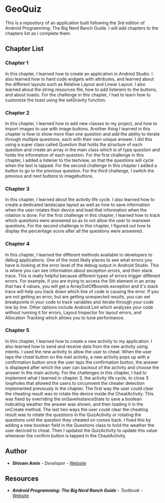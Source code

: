 # GeoQuiz

This is a repository of an application built following the 3rd edition of Android Programming: The Big Nerd Ranch Guide. I will add chapters to the chapters list as I complete them.

## Chapter List

### Chapter 1
In this chapter, I learned how to create an application in Android Studio. I also learned how to hard code widgets with attributes, and learned about the different layouts such as Relative Layout and Linear Layout. I also learned about the string resources file, how to add listeners to the buttons, and about toasts. For the challenge in this chapter, I had to learn how to customize the toast using the setGravity function.

### Chapter 2
In this chapter, I learned how to add new classes to my project, and how to import images to use with image buttons. Another thing I learned in this chapter is how to show more than one question and add the ability to iterate through multiple questions, each with their own unique answer. I did this using a super class called Question that holds the structure of each question and create an array in the main class which is of type question and holds the information of each question. For the first challenge in this chapter, I added a listener to the textview, so that the questions will cycle when the text is tapped. For the second challenge in this chapter I added a button to go to the previous question. For the third challenge, I switch the previous and next buttons to imagebuttons.

### Chapter 3
In this chapter, I learned about the activity life cycle. I also learned how to create a dedicated landscape layout as well as how to save information when the user rotates their device and load that information when the rotation is done. For the first challenge in this chapter, I learned how to track which questions were answered so as to not allow the user to reanswer questions. For the second challenge in this chapter, I figured out how to display the percentage score after all the questions were answered.

### Chapter 4
In this chapter, I learned the different methods available to developers to debug applications. One of the most likely places to see what errors you have is looking at the error level of the debug output in Android Studio. This is where you can see information about exception errors, and their stack trace. This is really helpful because different types of errors trigger different errors. For example, if you are trying to access the 5th element in an array that has 4 values, you will get a ArrayOutOfBounds exception and it's stack trace will help you track down which line of code is causing the error. If you are not getting an error, but are getting unexpected results, you can set breakpoints in your code to track variables and iterate through your code line by line. Other options include Android Lint which analyzes your code without running it for errors, Layout Inspector for layout errors, and Allocation Tracking which allows you to tune performance.

### Chapter 5
In this chapter, I learned how to create a new activity to my application. I also learned how to send and receive data from the new activity using intents. I used the new activity to allow the user to cheat. When the user taps the cheat button on the mail activity, a new activity pops up with a confirmation button once the user taps the confirmation button, the answer is displayed after which the user can backout of the activity and choose the answer in the main activity. For the challenges in this chapter, I had to implement what I learned in chapter 3, the activity life cycle, to close 3 loopholes that allowed the users to circumvent the cheater detection implemented previously in the chapter. The first way the user could clear the cheating result was to rotate the device inside the CheatActivity. This was fixed by overriding the onSaveInstanceState to save a boolean indicating weather the answer was shown, and then loading it in the onCreate method. The last two ways the user could clear the cheating result was to rotate the questions in the QuizActivity or rotating the questions until the question they cheated on comes back. I fixed this by adding a new boolean field in the Questions class to hold the weather the user deciced to cheat. Then I updated the QuizActivity to update this value whenever the confirm button is tapped in the CheatActivity.

## Author

* **Shivam Amin** - *Developer* - [Website](https://www.ShivamAmin.com/)

## Resources
* ***Android Programming: The Big Nerd Ranch Guide*** - *Textbook* - [Website](https://www.bignerdranch.com/books/android-programming/)
